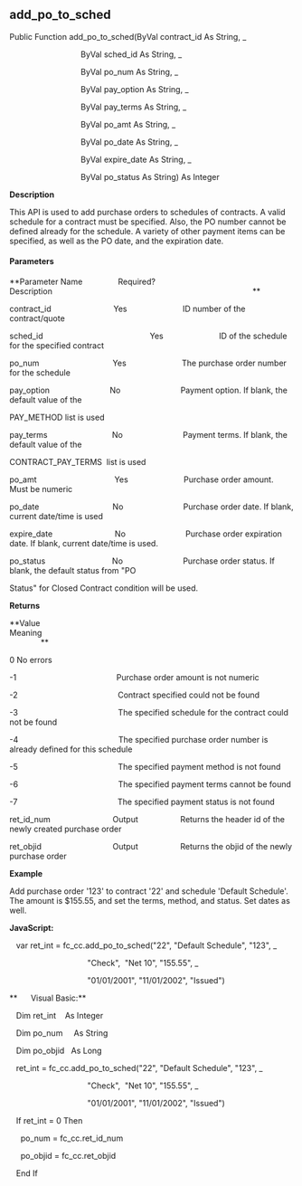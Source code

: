   

add_po_to_sched
-----------------

Public Function add_po_to_sched(ByVal contract_id As String, _

                                ByVal sched_id As String, _

                                ByVal po_num As String, _

                                ByVal pay_option As String, _

                                ByVal pay_terms As String, _

                                ByVal po_amt As String, _

                                ByVal po_date As String, _

                                ByVal expire_date As String, _

                                ByVal po_status As String) As Integer

**Description**

This API is used to add purchase orders to schedules of contracts. A valid schedule for a contract must be specified. Also, the PO number cannot be defined already for the schedule. A variety of other payment items can be specified, as well as the PO date, and the expiration date.

#### Parameters
**Parameter Name                Required?             Description                                                                                          **

contract_id                            Yes                         ID number of the contract/quote

sched_id                                                Yes                         ID of the schedule for the specified contract

po_num                                 Yes                         The purchase order number for the schedule

pay_option                           No                           Payment option. If blank, the default value of the

PAY_METHOD list is used

pay_terms                             No                           Payment terms. If blank, the default value of the

CONTRACT_PAY_TERMS  list is used

po_amt                                   Yes                         Purchase order amount. Must be numeric

po_date                                 No                           Purchase order date. If blank, current date/time is used

expire_date                            No                           Purchase order expiration date. If blank, current date/time is used.

po_status                              No                           Purchase order status. If blank, the default status from "PO

Status" for Closed Contract condition will be used.

**Returns**

**Value                                     Meaning                                                                                                                               **

0 No errors

-1                                             Purchase order amount is not numeric

-2                                             Contract specified could not be found

-3                                             The specified schedule for the contract could not be found

-4                                             The specified purchase order number is already defined for this schedule

-5                                             The specified payment method is not found

-6                                             The specified payment terms cannot be found

-7                                             The specified payment status is not found

ret_id_num                            Output                   Returns the header id of the newly created purchase order

ret_objid                                Output                   Returns the objid of the newly purchase order

**Example**

 Add purchase order '123' to contract '22' and schedule 'Default Schedule'. The amount is $155.55, and set the terms, method, and status. Set dates as well.

**JavaScript:**

   var ret_int = fc_cc.add_po_to_sched("22", "Default Schedule", "123", _

                                   "Check",  "Net 10", "155.55", _

                                   "01/01/2001", "11/01/2002", "Issued")

**      Visual Basic:**

   Dim ret_int    As Integer

   Dim po_num     As String

   Dim po_objid   As Long

   ret_int = fc_cc.add_po_to_sched("22", "Default Schedule", "123", _

                                   "Check",  "Net 10", "155.55", _

                                   "01/01/2001", "11/01/2002", "Issued")

   If ret_int = 0 Then

     po_num = fc_cc.ret_id_num

     po_objid = fc_cc.ret_objid

   End If